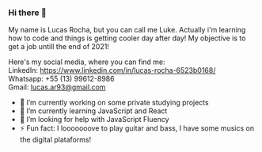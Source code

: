 ### Hi there 👋

<!--
**LukeZombie/LukeZombie** is a ✨ _special_ ✨ repository because its `README.md` (this file) appears on your GitHub profile.
-->
My name is Lucas Rocha, but you can call me Luke.
Actually i'm learning how to code and things is getting cooler day after day!
My objective is to get a job untill the end of 2021!<br/>

Here's my social media, where you can find me:<br/>
LinkedIn: https://www.linkedin.com/in/lucas-rocha-6523b0168/<br/>
Whatsapp: +55 (13) 99612-8986<br/>
Gmail: lucas.ar93@gmail.com<br/>

- 🔭 I’m currently working on some private studying projects<br/>
- 🌱 I’m currently learning JavaScript and React<br/>
- 🤔 I’m looking for help with JavaScript Fluency<br/>
- ⚡ Fun fact: I looooooove to play guitar and bass, I have some musics on the digital plataforms!

